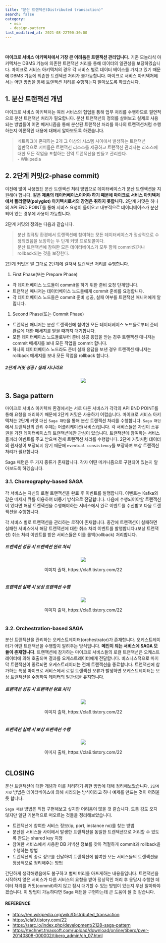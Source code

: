 ```yaml
---
title: "분산 트랜잭션(Distributed transaction)"
search: false
category:
  - msa
  - design-pattern
last_modified_at: 2021-08-22T00:30:00
---
```


<br>

**마이크로 서비스 아키텍처에서 가장 큰 어려움은 트랜잭션 관리입니다.** 
기존 모놀리식 아키텍처는 DBMS 기능에 의존한 트랜잭션 처리를 통해 데이터의 일관성을 보장하였습니다. 
마이크로 서비스 아키텍처의 경우 각 서비스 별로 데이터 베이스를 가지고 있기 때문에 DBMS 기능에 의존한 트랜잭션 처리가 불가능합니다. 
마이크로 서비스 아키텍처에서는 어떤 방법을 통해 트랜잭션 처리를 수행하는지 알아보도록 하겠습니다.

## 1. 분산 트랜잭션 개념

마이크로 서비스 아키텍처는 여러 서비스의 협업을 통해 업무 처리를 수행하므로 필연적으로 분산 트랜잭션 처리가 필요합니다. 
분산 트랜잭션의 정의를 살펴보고 실제로 사용되는 방법들이 어떤 메커니즘을 통해 분산된 트랜잭션 처리를 하나의 트랜잭션처럼 수행하는지 이론적인 내용에 대해서 알아보도록 하겠습니다.

> 네트워크에 존재하는 2개 그 이상의 시스템 사이에서 발생하는 트랜잭션<br>
> 일반적으로 서버들은 트랜잭션 리소스를 제공하고 트랜잭션 관리자는 리소스에 대한 모든 작업을 포함하는 전역 트랜잭션을 만들고 관리한다.<br>
> \- Wikipedia

## 2. 2단계 커밋(2-phase commit)
이전에 많이 사용했던 분산 트랜잭션 처리 방법으로 데이터베이스가 분산 트랜잭션을 지원해야 합니다. 
**같은 제품의 데이터베이스이어야 하기 때문에 마이크로 서비스 아키텍처에서 폴리글랏(polyglot) 아키텍처로서의 장점은 취하지 못합니다.** 
2단계 커밋은 하나의 API END POINT를 통해 서비스 요청이 들어오고 내부적으로 데이터베이스가 분산되어 있는 경우에 사용이 가능합니다.

2단계 커밋의 정의는 다음과 같습니다.
> 분산 컴퓨팅 환경에서 트랜잭션에 참여하는 모든 데이터베이스가 정상적으로 수정되었음을 보장하는 두 단계 커밋 프로토콜이다.<br>
> 분산 트랜잭션에 참여한 모든 데이터베이스가 모두 함께 commit되거나 rollback되는 것을 보장한다.

2단계 커밋은 말 그대로 2단계에 걸쳐서 트랜잭션 처리를 수행합니다.
1. First Phase(또는 Prepare Phase)
  - 각 데이터베이스 노드들이 commit을 하기 위한 준비 요청 단계입니다.
  - 트랜잭션 매니저는 데이터베이스 노드들에게 commit 준비를 요청합니다.
  - 각 데이터베이스 노드들은 commit 준비 성공, 실패 여부를 트랜잭션 매니저에게 알립니다.
1. Second Phase(또는 Commit Phase)
  - 트랜잭션 매니저는 분산 트랜잭션에 참여한 모든 데이터베이스 노드들로부터 준비 완료에 대한 메세지를 받을 때까지 대기합니다.
  - 모든 데이터베이스 노드들로부터 준비 성공 응답을 받는 경우 트랜잭션 매니저는 commit 메세지를 보내 모든 작업을 commit 합니다.
  - 하나의 데이터베이스 노드라도 준비 실패 응답을 보낸 경우 트랜잭션 매니저는 rollback 메세지를 보내 모든 작업을 rollback 합니다.

##### 2단계 커밋 성공 / 실패 시나리오

<p align="center"><img src="/images/distributed-transaction-1.JPG"></p>

## 3. Saga pattern
마이크로 서비스 아키텍처 환경에서는 서로 다른 서비스가 각각의 API END POINT를 통해 요청을 처리하기 때문에 2단계 커밋은 사용하기 어렵습니다. 
마이크로 서비스 아키텍처는 2단계 커밋 대신 `Saga 패턴`을 통해 분산 트랜잭션 처리를 수행합니다.
`Saga 패턴`에서 트랜잭션의 관리 주체는 어플리케이션(서비스)입니다. 
각 서비스들은 자신이 소유권을 가진 데이터베이스의 트랜잭션에만 관심이 있습니다. 
트랜잭션에 참여하는 서비스들끼리 이벤트를 주고 받으며 전체 트랜잭션 처리를 수행합니다. 
2단계 커밋처럼 데이터의 원자성이 보장되지 않기 때문에 `eventual consistency`를 보장하며 보상 트랜잭션 처리가 필요합니다.

Saga 패턴은 두 가지 종류가 존재합니다. 
각자 어떤 메커니즘으로 구현되어 있는지 알아보도록 하겠습니다.

### 3.1. Choreography-based SAGA
각 서비스는 자신의 로컬 트랜잭션을 완료 후 이벤트를 발행합니다. 
이벤트는 Kafka와 같은 메세지 큐를 이용하여 비동기 방식으로 전달합니다. 
다음에 수행되어야할 트랜잭션이 있다면 해당 트랜잭션을 수행해야하는 서비스에서 완료 이벤트를 수신받고 다음 트랜잭션을 수행합니다. 

각 서비스 별로 트랜잭션을 관리하는 로직이 존재합니다.
중간에 트랜잭션이 실패하면 실패한 서비스에서 해당 트랜잭션에 대한 취소 처리 이벤트를 발행합니다.(보상 트랜잭션)
취소 처리 이벤트를 받은 서비스들은 이를 롤백(rollback) 처리합니다.

##### 트랜잭션 성공 시 트랜잭션 완료 처리

<p align="center"><img src="/images/distributed-transaction-2.JPG"></p>
<center>이미지 출처, https://cla9.tistory.com/22</center><br>

##### 트랜잭션 실패 시 보상 트랜잭션 수행

<p align="center"><img src="/images/distributed-transaction-3.JPG"></p>
<center>이미지 출처, https://cla9.tistory.com/22</center><br>

### 3.2. Orchestration-based SAGA
분산 트랜잭션을 관리하는 오케스트레이터(orchestrator)가 존재합니다. 
오케스트레이터가 어떤 트랜잭션을 수행할지 알려주는 방식입니다. 
**메인이 되는 서비스에 SAGA 모듈이 존재합니다.** 
트랜잭션에 참가하는 마이크로 서비스들의 로컬 트랜잭션은 오케스트레이터에 의해 호출되며 결과를 오케스트레이터에게 전달합니다. 
비스니스적으로 마지막 트랜잭션이 종료되면 오케스트레이터는 전체 트랜잭션을 종료합니다. 
트랜잭션에 참가하는 특정 마이크로 서비스에서 로컬 트랜잭션 오류가 발생하면 오케스트레이터는 보상 트랜잭션을 수행하여 데이터의 일관성을 유지합니다.

##### 트랜잭션 성공 시 트랜잭션 완료 처리

<p align="center"><img src="/images/distributed-transaction-4.JPG"></p>
<center>이미지 출처, https://cla9.tistory.com/22</center><br>

##### 트랜잭션 실패 시 보상 트랜잭션 수행

<p align="center"><img src="/images/distributed-transaction-5.JPG"></p>
<center>이미지 출처, https://cla9.tistory.com/22</center><br>

## CLOSING
분산 트랜잭션에 대한 개념과 이를 처리하기 위한 방법에 대해 정리해보았습니다. 
`2단계 커밋` 방법은 데이터베이스에 의해 처리되는 방식이라고 하니 예제를 만드는 것이 어려울 듯 합니다. 

`Saga 패턴` 방법은 직접 구현해보고 싶지만 어려움이 많을 것 같습니다. 
도통 감도 오지 않지만 일단 기본적으로 떠오르는 것들을 정리해보았습니다. 
- 트랜잭션에 참여한 서비스 정보(ip, port, instance no)를 찾는 방법
- 분산된 서비스들 사이에서 발생한 트랜잭션을 동일한 트랜잭션으로 처리할 수 있도록 만드는 shared key 지정 
- 참여한 서비스에서 사용한 DB 커넥션 정보를 찾아 적절하게 commit과 rollback을 수행하는 방법
- 트랜잭션의 종료 정보를 전달하여 트랜잭션에 참여한 모든 서비스들의 트랜잭션을 정상적으로 정리해주는 방법

간단하게 생각해봤음에도 불구하고 벌써 머리를 아프게하는 내용들입니다. 
트랜잭션을 시작하지 않은 서비스가 다른 서비스의 요청을 받아 정상적인 처리 후 응답시 수행한 데이터 처리를 커밋(commit)하지 않고 잠시 대기할 수 있는 방법이 있는지 우선 알아봐야겠습니다. 
이 방법이 가능하다면 Saga 패턴을 구현하는데 큰 도움이 될 것 같습니다.

#### REFERENCE
- <https://en.wikipedia.org/wiki/Distributed_transaction>
- <https://cla9.tistory.com/22>
- <https://sarc.io/index.php/development/2128-saga-pattern>
- <https://technet.tmaxsoft.com/upload/download/online/tibero/pver-20140808-000002/tibero_admin/ch_07.html>
